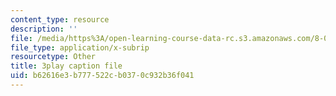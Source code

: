 ```yaml
---
content_type: resource
description: ''
file: /media/https%3A/open-learning-course-data-rc.s3.amazonaws.com/8-06-quantum-physics-iii-spring-2018/b62616e3b777522cb0370c932b36f041_8Uh0qSp_Vck.vtt
file_type: application/x-subrip
resourcetype: Other
title: 3play caption file
uid: b62616e3-b777-522c-b037-0c932b36f041
---
```

